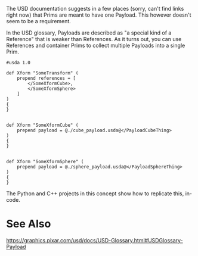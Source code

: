 The USD documentation suggests in a few places (sorry, can't find links
right now) that Prims are meant to have one Payload. This however
doesn't seem to be a requirement.

In the USD glossary, Payloads are described as "a special kind of a
Reference" that is weaker than References. As it turns out, you can
use References and container Prims to collect multiple Payloads into a
single Prim.

```usda
#usda 1.0

def Xform "SomeTransform" (
    prepend references = [
        </SomeXformCube>,
        </SomeXformSphere>
    ]
)
{
}


def Xform "SomeXformCube" (
    prepend payload = @./cube_payload.usda@</PayloadCubeThing>
)
{
}


def Xform "SomeXformSphere" (
    prepend payload = @./sphere_payload.usda@</PayloadSphereThing>
)
{
}
```

The Python and C++ projects in this concept show how to replicate this, in-code.

# See Also
https://graphics.pixar.com/usd/docs/USD-Glossary.html#USDGlossary-Payload
